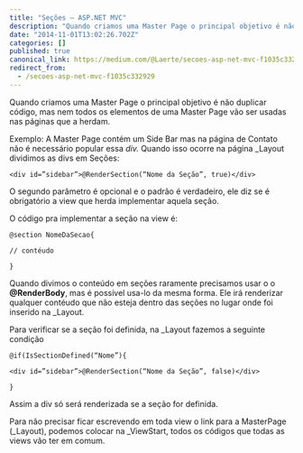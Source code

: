 ```yaml
---
title: "Seções — ASP.NET MVC"
description: "Quando criamos uma Master Page o principal objetivo é não duplicar código, mas nem todos os elementos de uma Master Page vão ser usadas nas…"
date: "2014-11-01T13:02:26.702Z"
categories: []
published: true
canonical_link: https://medium.com/@Laerte/secoes-asp-net-mvc-f1035c332929
redirect_from:
  - /secoes-asp-net-mvc-f1035c332929
---
```


Quando criamos uma Master Page o principal objetivo é não duplicar código, mas nem todos os elementos de uma Master Page vão ser usadas nas páginas que a herdam.

Exemplo: A Master Page contém um Side Bar mas na página de Contato não é necessário popular essa _div._ Quando isso ocorre na página \_Layout dividimos as divs em Seções:

```
<div id=”sidebar”>@RenderSection(“Nome da Seção”, true)</div>
```

O segundo parâmetro é opcional e o padrão é verdadeiro, ele diz se é obrigatório a view que herda implementar aquela seção.

O código pra implementar a seção na view é:

```
@section NomeDaSecao{

// contéudo

}
```

Quando divimos o conteúdo em seções raramente precisamos usar o o **@RenderBody**, mas é possível usa-lo da mesma forma. Ele irá renderizar qualquer contéudo que não esteja dentro das seções no lugar onde foi inserido na \_Layout.

Para verificar se a seção foi definida, na \_Layout fazemos a seguinte condição

```
@if(IsSectionDefined(“Nome”){

<div id=”sidebar”>@RenderSection(“Nome da Seção”, false)</div>

}
```

Assim a div só será renderizada se a seção for definida.

Para não precisar ficar escrevendo em toda view o link para a MasterPage (\_Layout), podemos colocar na \_ViewStart, todos os códigos que todas as views vão ter em comum.
